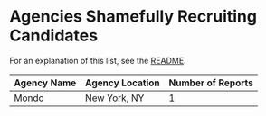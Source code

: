 # Agencies Shamefully Recruiting Candidates

For an explanation of this list, see the [README](readme.md).

Agency Name | Agency Location | Number of Reports
------------|-----------------|------------------
Mondo | New York, NY | 1
